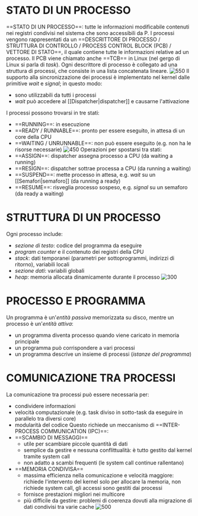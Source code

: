 # STATO DI UN PROCESSO
==STATO DI UN PROCESSO==: tutte le informazioni modificabile contenuti nei registri condivisi nel sistema che sono accessibili da P.
I processi vengono rappresentati da un ==DESCRITTORE DI PROCESSO / STRUTTURA DI CONTROLLO / PROCESS CONTROL BLOCK (PCB) / VETTORE DI STATO==, il quale contiene tutte le informazioni relative ad un processo.
Il PCB viene chiamato anche ==TCB== in Linux (nel gergo di Linux si parla di _task_).
Ogni descrittore di processo è collegato ad una struttura di processi, che consiste in una lista concatenata lineare.
![550](descrittore_processo.png)
Il supporto alla sincronizzazione dei processi è implementato nel kernel dalle primitive _wait_ e _signal_; in questo modo:
- sono utilizzabili da tutti i processi
- _wait_ può accedere al [[Dispatcher|dispatcher]] e causarne l'attivazione

I processi possono trovarsi in tre stati:
- ==RUNNING==: in esecuzione
- ==READY / RUNNABLE==: pronto per essere eseguito, in attesa di un core della CPU
- ==WAITING / UNRUNNABLE==: non può essere eseguito (e.g. non ha le risorse necessarie)
![450](processo_stati.png)
Operazioni per spostarsi tra stati:
- ==ASSIGN==: dispatcher assegna processo a CPU (da waiting a running)
- ==RESIGN==: dispatcher sottrae processa a CPU (da running a waiting)
- ==SUSPEND==: mette processo in attesa, e.g. _wait_ su un [[Semafori|semaforo]] (da running a ready)
- ==RESUME==: risveglia processo sospeso, e.g. _signal_ su un semaforo (da ready a waiting)

# STRUTTURA DI UN PROCESSO
Ogni processo include:
- _sezione di testo_: codice del programma da eseguire
- _program counter_ e il contenuto dei registri della CPU
- _stack_: dati temporanei (parametri per sottoprogrammi, indirizzi di ritorno), variabili locali
- _sezione dati_: variabili globali
- _heap_: memoria allocata dinamicamente durante il processo
![300](processo.png)

# PROCESSO E PROGRAMMA
Un programma è un'_entità passiva_ memorizzata su disco, mentre un processo è un'_entità attiva_:
- un programma diventa processo quando viene caricato in memoria principale
- un programma può corrispondere a vari processi
- un programma descrive un insieme di processi (_istanze del programma_)

# COMUNICAZIONE TRA PROCESSI
La comunicazione tra processi può essere necessaria per:
- condividere informazioni
- velocità computazionale (e.g. task diviso in sotto-task da eseguire in parallelo tra diversi core)
- modularità del codice
Questo richiede un meccanismo di ==INTER-PROCESS COMMUNICATION (IPC)==:
- ==SCAMBIO DI MESSAGGI==
	- utile per scambiare piccole quantità di dati
	- semplice da gestire e nessuna conflittualità: è tutto gestito dal kernel tramite system call
	- non adatto a scambi frequenti (le system call continue rallentano)
- ==MEMORIA CONDIVISA==
	- massima efficienza nella comunicazione e velocità maggiore: richiede l'intervento del kernel solo per allocare la memoria, non richiede system call, gli accessi sono gestiti dai processi
	- fornisce prestazioni migliori nei multicore
	- più difficile da gestire: problemi di coerenza dovuti alla migrazione di dati condivisi tra varie cache
![500](comunicazione_processi.png)